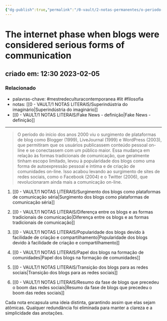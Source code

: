 ```yaml
---
{"dg-publish":true,"permalink":"/0-vault/2-notas-permanentes/o-periodo-do-inicio-dos-anos-2000-viu-o-surgimento-de-plataformas-de-blog/","tags":["permanente","mestredeculturacontemporanea","lit","filosofia"],"dgHomeLink":true,"dgShowLocalGraph":true,"dgShowFileTree":true,"dgEnableSearch":true}
---
```


# The internet phase when blogs were considered serious forms of communication

## criado em: 12:30 2023-02-05

### Relacionado

- palavras-chave: #mestredeculturacontemporanea #lit #filosofia 
- notas: [[0 - VAULT/1 NOTAS LITERAIS/Superindústria do imaginário\|Superindústria do imaginário]]
- [[0 - VAULT/1 NOTAS LITERAIS/Fake News - definição\|Fake News - definição]]
---


>O período do início dos anos 2000 viu o surgimento de plataformas de blog como Blogger (1999), LiveJournal (1999) e WordPress (2003), que permitiram que os usuários publicassem conteúdo pessoal on-line e se conectassem com um público maior. Essa mudança em relação às formas tradicionais de comunicação, que geralmente tinham escopo limitado, levou à popularidade dos blogs como uma forma de autoexpressão pessoal e íntima e de criação de comunidades on-line. Isso acabou levando ao surgimento de sites de redes sociais, como o Facebook (2004) e o Twitter (2006), que revolucionaram ainda mais a comunicação on-line.



1. [[0 - VAULT/1 NOTAS LITERAIS/Surgimento dos blogs como plataformas de comunicação séria\|Surgimento dos blogs como plataformas de comunicação séria]]

2. [[0 - VAULT/1 NOTAS LITERAIS/Diferença entre os blogs e as formas tradicionais de comunicação\|Diferença entre os blogs e as formas tradicionais de comunicação]]

3. [[0 - VAULT/1 NOTAS LITERAIS/Popularidade dos blogs devido à facilidade de criação e compartilhamento\|Popularidade dos blogs devido à facilidade de criação e compartilhamento]]

4. [[0 - VAULT/1 NOTAS LITERAIS/Papel dos blogs na formação de comunidades\|Papel dos blogs na formação de comunidades]]

5. [[0 - VAULT/1 NOTAS LITERAIS/Transição dos blogs para as redes sociais\|Transição dos blogs para as redes sociais]]

6. [[0 - VAULT/1 NOTAS LITERAIS/Resumo da fase de blogs que precedeu o boom das redes sociais\|Resumo da fase de blogs que precedeu o boom das redes sociais]]

Cada nota encapsula uma ideia distinta, garantindo assim que elas sejam atômicas. Qualquer redundância foi eliminada para manter a clareza e a simplicidade das anotações.